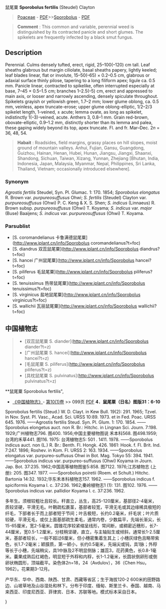 鼠尾粟 **Sporobolus fertilis** (Steudel) Clayton

> [Poaceae](http://www.iplant.cn/info/Poaceae?t=foc) - [PDF](http://www.iplant.cn/foc/pdf/Poaceae.pdf)>>[Sporobolus](http://www.iplant.cn/info/Sporobolus?t=foc) - [PDF](http://www.iplant.cn/foc/pdf/Sporobolus.pdf)


> **Comment** : 
> This common and variable, perennial weed is distinguished by its contracted panicle and short glumes. The spikelets are frequently infected by a black smut fungus.

## Description

Perennial. Culms densely tufted, erect, rigid, 25–100(–120) cm tall. Leaf sheaths glabrous but margin ciliolate, basal sheaths papery, lightly keeled; leaf blades linear, flat or involute, 15–50(–65) × 0.2–0.5 cm, glabrous or adaxial surface thinly pilose, tapering to a long filiform apex; ligule ca. 0.5 mm. Panicle linear, contracted to spikelike, often interrupted especially at base, 7–45 × 0.5–1.5 cm; branches 1–2.5(–5) cm, erect and appressed to main axis, or looser and narrowly ascending, densely spiculate throughout. Spikelets grayish or yellowish green, 1.7–2 mm; lower glume oblong, ca. 0.5 mm, veinless, apex truncate-erose; upper glume oblong-elliptic, 1/2–2/3 spikelet length, 1-veined, ± acute; lemma ovate, as long as spikelet, indistinctly 1(–3)-veined, acute. Anthers 3, 0.8–1 mm. Grain red-brown, obovate-elliptic, 0.9–1.2 mm, distinctly shorter than its lemma and palea, these gaping widely beyond its top, apex truncate. Fl. and fr. Mar–Dec. 2*n* = 36, 48, 54.


> **Habait** : 
> Roadsides, field margins, grassy places on hill slopes, moist ground of mountain valleys. Anhui, Fujian, Gansu, Guangdong, Guizhou, Hainan, Henan, Hubei, Hunan, Jiangsu, Jiangxi, Shaanxi, Shandong, Sichuan, Taiwan, Xizang, Yunnan, Zhejiang [Bhutan, India, Indonesia, Japan, Malaysia, Myanmar, Nepal, Philippines, Sri Lanka, Thailand, Vietnam; occasionally introduced elsewhere].

### Synonym
*Agrostis fertilis* Steudel, Syn. Pl. Glumac. 1: 170. 1854; *Sporobolus elongatus* R. Brown var. *purpureosuffusus* Ohwi; *S. fertilis* (Steudel) Clayton var. *purpureosuffusus* (Ohwi) P. C. Keng & X. S. Shen; *S. indicus* (Linnaeus) R. Brown subsp. *purpureosuffusus* (Ohwi) T. Koyama; *S. indicus* var. *major* (Buse) Baaijens; *S. indicus* var. *purpureosuffusus* (Ohwi) T. Koyama.

### Parsublist

* [S.  coromandelianus  卡鲁满德鼠尾粟](http://www.iplant.cn/info/Sporobolus coromandelianus?t=foc)
* [S.  diandrus  双蕊鼠尾粟](http://www.iplant.cn/info/Sporobolus diandrus?t=foc)
* [S.  hancei  广州鼠尾粟](http://www.iplant.cn/info/Sporobolus hancei?t=foc)
* [S.  piliferus  毛鼠尾粟](http://www.iplant.cn/info/Sporobolus piliferus?t=foc)
* [S.  tenuissimus  热带鼠尾粟](http://www.iplant.cn/info/Sporobolus tenuissimus?t=foc)
* [S.  virginicus  盐地鼠尾粟](http://www.iplant.cn/info/Sporobolus virginicus?t=foc)
* [S.  wallichii  瓦丽鼠尾粟](http://www.iplant.cn/info/Sporobolus wallichii?t=foc)


## 中国植物志

> * [双蕊鼠尾粟  S.  diander](http://www.iplant.cn/info/Sporobolus diander?t=z)
> * [广州鼠尾粟  S.  hancei](http://www.iplant.cn/info/Sporobolus hancei?t=z)
> * [毛鼠尾粟  S.  piliferus](http://www.iplant.cn/info/Sporobolus piliferus?t=z)
> * [具枕鼠尾粟  S.  pulvinatus](http://www.iplant.cn/info/Sporobolus pulvinatus?t=z)


**鼠尾粟 Sporobolus fertilis",


* [《中国植物志》](http://www.iplant.cn/frps)- [第10(1)卷](http://www.iplant.cn/frps/vol/10(1)) >> 099页 [PDF](http://www.iplant.cn/frps/pdf/10(1)/099.pdf)
**4．鼠尾粟（日名）图版31：6-10**

Sporobolus fertilis (Steud.) W. D. Clayt. in Kew Bull. 19(2): 291. 1965; Tzvel. in Nov. Syst. Pl. Vasc., Acad. Sci. URSS 10:89. 1973. et in Fed. Poac. URSS 645. 1976. ——Agrostis fertilis Steud. Syn. Pl. Glum. 1: 170. 1854. ——Sporobolus elongetus auct. non R. Br.: Hitchc. in Lingnan Sci. Journ. 7:198. 1929;广州植物志796. 图400. 1956;中国主要植物图说 禾本科568. 图498.1959; 台湾的禾草441. 图116. 1975: 台湾植物志5: 501 . 1411. 1978. ——Sporobolus indicus auct. non (L.) R. Br.: Benth. Fl. Hongk. 426. 1861: Hook. f. Fl. Brit. Ind. 7:247. 1896; Roshev. in Kom. Fl. URSS 2: 163. 1934. ——Sporobolus elongatus var. purpureo-suffusus Ohwi in Bot. Mag. Tokyo 55: 394. 1941. ——Sporobolus indicus var. purpureo-suffusus (Ohwi) Koyama in Journ. Jap. Bot. 37:235. 1962;中国高等植物图鉴5:858. 图7122. 1976;江苏植物志 (上册): 205. 图347. 1977. ——Sporobolus poiretii (Roem. et Schult.) Hitchc. Bartonia 14:32. 1932;华东禾本科植物志157. 1962. ——Sporobolus indicus f. spiciformis Koyama l. c. 37:236. 1962;秦岭植物志1 (1): 131. 图102. 1976. ——Sporobolus indicus var. pallidior Koyama l. c. 37:236. 1962.

多年生。须根较粗壮且较长。秆直立，丛生，高25-120厘米，基部径2-4毫米，质较坚硬，平滑无毛。叶鞘疏松裹茎，基部者较宽，平滑无毛或其边缘稀具极短的纤毛，下部者长于而上部者短于节间；叶舌极短，长约0.2毫米，纤毛状；叶片质较硬，平滑无毛，或仅上面基部疏生柔毛，通常内卷，少数扁平，先端长渐尖，长15-65厘米，宽2-5毫米。圆锥花序较紧缩呈线形，常间断，或稠密近穗形，长7-44厘米，宽0.5-1.2厘米，分枝稍坚硬，直立，与主轴贴生或倾斜，通常长1-2.5厘米，基部者较长，一般不超过6厘米，但小穗密集着生其上；小穗灰绿色且略带紫色，长1.7-2毫米；颖膜质，第一颖小，长约0.5毫米，先端尖或钝，具1脉；外稃等长于小穗，先端稍尖，具1中脉及2不明显侧脉；雄蕊3，花药黄色，长0.8-1毫米。囊果成熟后红褐色，明显短于外稃和内稃，长1-1.2毫米，长圆状倒卵形或倒卵状椭圆形，顶端截平。染色体2n=18，24（Avdulov），36（Chen Hsu，1962）。花果期3-12月。

产华东、华中、西南、陕西、甘肃、西藏等省区；生于海拔120-2 600米的田野路边、山坡草地及山谷湿处和林下。分布于印度、缅甸、斯里兰卡、泰国、越南、马来西亚、印度尼西亚、菲律宾、日本、苏联等地。模式标本采自日本。

}